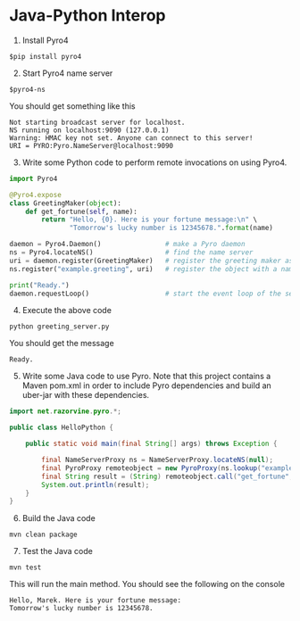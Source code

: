 Java-Python Interop
===================

1. Install Pyro4
```
$pip install pyro4
```

2. Start Pyro4 name server
```
$pyro4-ns
```
You should get something like this

```
Not starting broadcast server for localhost.
NS running on localhost:9090 (127.0.0.1)
Warning: HMAC key not set. Anyone can connect to this server!
URI = PYRO:Pyro.NameServer@localhost:9090
```

3. Write some Python code to perform remote invocations on using Pyro4.

```python
import Pyro4

@Pyro4.expose
class GreetingMaker(object):
    def get_fortune(self, name):
        return "Hello, {0}. Here is your fortune message:\n" \
               "Tomorrow's lucky number is 12345678.".format(name)

daemon = Pyro4.Daemon()                # make a Pyro daemon
ns = Pyro4.locateNS()                  # find the name server
uri = daemon.register(GreetingMaker)   # register the greeting maker as a Pyro object
ns.register("example.greeting", uri)   # register the object with a name in the name server

print("Ready.")
daemon.requestLoop()                   # start the event loop of the server to wait for calls
```

4. Execute the above code

```
python greeting_server.py
```

You should get the message
```
Ready.
```

5. Write some Java code to use Pyro. Note that this project contains a Maven pom.xml in order to include Pyro dependencies and build an uber-jar with these dependencies.

```java
import net.razorvine.pyro.*;

public class HelloPython {

	public static void main(final String[] args) throws Exception {

		final NameServerProxy ns = NameServerProxy.locateNS(null);
		final PyroProxy remoteobject = new PyroProxy(ns.lookup("example.greeting"));
		final String result = (String) remoteobject.call("get_fortune", "Marek");
		System.out.println(result);
	}
}
```

6. Build the Java code

```
mvn clean package
```

7. Test the Java code

```
mvn test
```

This will run the main method. You should see the following on the console

```
Hello, Marek. Here is your fortune message:
Tomorrow's lucky number is 12345678.
```
